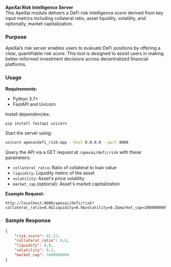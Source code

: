 **ApeXai Risk Intelligence Server**  
This ApeXai module delivers a DeFi risk intelligence score derived from key input metrics including collateral ratio, asset liquidity, volatility, and optionally, market capitalization.

### Purpose  
ApeXai’s risk server enables users to evaluate DeFi positions by offering a clear, quantifiable risk score. This tool is designed to assist users in making better-informed investment decisions across decentralized financial platforms.

### Usage  

**Requirements:**

- Python 3.7+
- FastAPI and Uvicorn

Install dependencies:

```bash
pip install fastapi uvicorn
```

Start the server using:

```bash
uvicorn apexaidefi_risk:app --host 0.0.0.0 --port 8000
```

Query the API via a GET request at `/apexai/defi/risk` with these parameters:

- `collateral_ratio`: Ratio of collateral to loan value
- `liquidity`: Liquidity metric of the asset
- `volatility`: Asset's price volatility
- `market_cap` (optional): Asset's market capitalization

**Example Request:**

```
http://localhost:8000/apexai/defi/risk?collateral_ratio=0.8&liquidity=0.9&volatility=0.2&market_cap=1000000000
```

### Sample Response  
```json
{
    "risk_score": 65.23,
    "collateral_ratio": 0.8,
    "liquidity": 0.9,
    "volatility": 0.2,
    "market_cap": 1000000000
}
```
